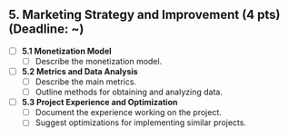 ## 5. Marketing Strategy and Improvement (4 pts) (Deadline: ~)
- [ ] **5.1 Monetization Model**
  - [ ] Describe the monetization model.

- [ ] **5.2 Metrics and Data Analysis**
  - [ ] Describe the main metrics.
  - [ ] Outline methods for obtaining and analyzing data.

- [ ] **5.3 Project Experience and Optimization**
  - [ ] Document the experience working on the project.
  - [ ] Suggest optimizations for implementing similar projects.
